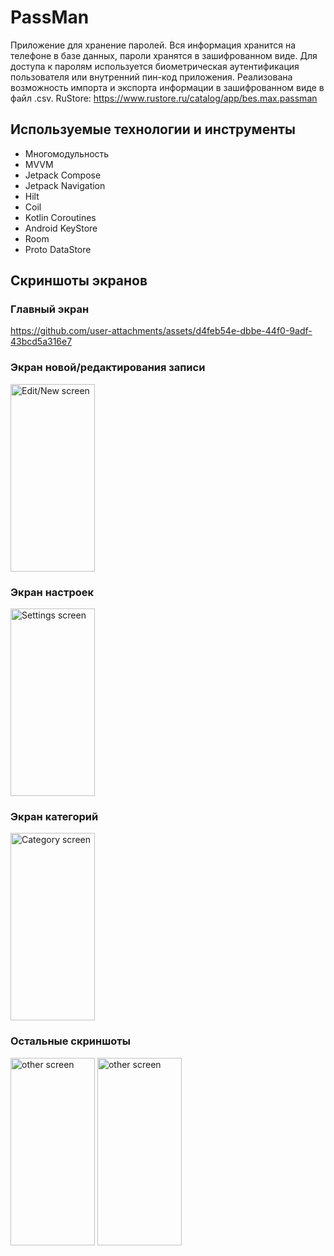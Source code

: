 # PassMan
Приложение для хранение паролей. Вся информация хранится на телефоне в базе данных, пароли хранятся в зашифрованном виде. Для доступа к паролям используется биометрическая аутентификация пользователя или внутренний пин-код приложения.
Реализована возможность импорта и экспорта информации в зашифрованном виде в файл .csv. 
RuStore: https://www.rustore.ru/catalog/app/bes.max.passman

## Используемые технологии и инструменты
- Многомодульность
- MVVM
- Jetpack Compose
- Jetpack Navigation
- Hilt
- Coil
- Kotlin Coroutines
- Android KeyStore
- Room
- Proto DataStore

## Скриншоты экранов

### Главный экран
https://github.com/user-attachments/assets/d4feb54e-dbbe-44f0-9adf-43bcd5a316e7

### Экран новой/редактирования записи
<img src="https://github.com/besmax/PassMan/assets/88286767/fc3a4f9e-2ac9-4e1b-b249-38e6d9853ef6"  width="135" height="300" alt="Edit/New screen">

### Экран настроек
<img src="https://github.com/user-attachments/assets/4bd6b779-2077-4cd5-a749-d3e3bbc2757c"  width="135" height="300" alt="Settings screen">

### Экран категорий
<img src="https://github.com/user-attachments/assets/d966cdd6-c705-4cf1-b895-19d22dd39b1a"  width="135" height="300" alt="Category screen">

### Остальные скриншоты
<img src="https://github.com/user-attachments/assets/9154e31b-a66e-4174-af6a-9193bdbcf6f2"  width="135" height="300" alt="other screen">

<img src="https://github.com/user-attachments/assets/71d36371-58c9-46aa-8b38-ae568850d62c"  width="135" height="300" alt="other screen">
